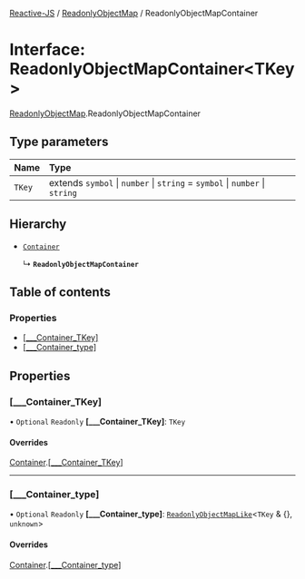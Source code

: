 [Reactive-JS](../README.md) / [ReadonlyObjectMap](../modules/ReadonlyObjectMap.md) / ReadonlyObjectMapContainer

# Interface: ReadonlyObjectMapContainer<TKey\>

[ReadonlyObjectMap](../modules/ReadonlyObjectMap.md).ReadonlyObjectMapContainer

## Type parameters

| Name | Type |
| :------ | :------ |
| `TKey` | extends `symbol` \| `number` \| `string` = `symbol` \| `number` \| `string` |

## Hierarchy

- [`Container`](types.Container.md)

  ↳ **`ReadonlyObjectMapContainer`**

## Table of contents

### Properties

- [[\_\_\_Container\_TKey]](ReadonlyObjectMap.ReadonlyObjectMapContainer.md#[___container_tkey])
- [[\_\_\_Container\_type]](ReadonlyObjectMap.ReadonlyObjectMapContainer.md#[___container_type])

## Properties

### [\_\_\_Container\_TKey]

• `Optional` `Readonly` **[\_\_\_Container\_TKey]**: `TKey`

#### Overrides

[Container](types.Container.md).[[___Container_TKey]](types.Container.md#[___container_tkey])

___

### [\_\_\_Container\_type]

• `Optional` `Readonly` **[\_\_\_Container\_type]**: [`ReadonlyObjectMapLike`](../modules/types.md#readonlyobjectmaplike)<`TKey` & {}, `unknown`\>

#### Overrides

[Container](types.Container.md).[[___Container_type]](types.Container.md#[___container_type])
